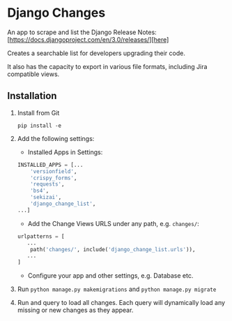 # Django Changes

An app to scrape and list the Django Release Notes: 
 [https://docs.djangoproject.com/en/3.0/releases/][here]

[here]: https://docs.djangoproject.com/en/3.0/releases/

Creates a searchable list for developers upgrading their code.

It also has the capacity to export in various file formats, including Jira compatible views.

## Installation

1. Install from Git
    ``` shell script
    pip install -e
    ```
2. Add the following settings:
    * Installed Apps in Settings:
    ```python
    INSTALLED_APPS = [...
        'versionfield',
        'crispy_forms',
        'requests',
        'bs4',
        'sekizai',
        'django_change_list',
   ...]
    ```
    * Add the Change Views URLS under any path, e.g. `changes/`:
    ```python
    urlpatterns = [ 
       ...
        path('changes/', include('django_change_list.urls')),
       ...
    ]
    ```
   * Configure your app and other settings, e.g. Database etc.
 
3. Run `python manage.py makemigrations` and `python manage.py migrate`  

4. Run and query to load all changes. Each query will dynamically load any missing or new changes as they appear.
